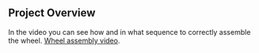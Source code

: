 ## Project Overview
In the video you can see how and in what sequence to correctly assemble the wheel.
 [Wheel assembly video](https://youtu.be/FlsYwoiEAsk?feature=shared).

